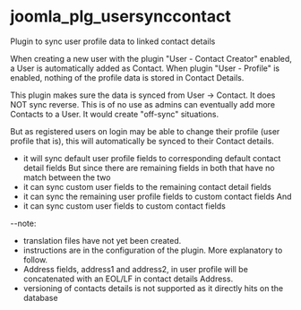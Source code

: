 # joomla_plg_usersynccontact
Plugin to sync user profile data to linked contact details

When creating a new user with the plugin "User - Contact Creator" enabled, a User is automatically added as Contact.
When plugin "User - Profile" is enabled, nothing of the profile data is stored in Contact Details.

This plugin makes sure the data is synced from User -> Contact.
It does NOT sync reverse. This is of no use as admins can eventually add more Contacts to a User. It would create "off-sync" situations.

But as registered users on login may be able to change their profile (user profile that is), this will automatically be synced to their Contact details.


- it will sync default user profile fields to corresponding default contact detail fields
But since there are remaining fields in both that have no match between the two
- it can sync custom user fields to the remaining contact detail fields
- it can sync the remaining user profile fields to custom contact fields
And
- it can sync custom user fields to custom contact fields



--note: 
- translation files have not yet been created.
- instructions are in the configuration of the plugin. More explanatory to follow.
- Address fields, address1 and address2, in user profile will be concatenated with an EOL/LF in contact details Address.
- versioning of contacts details is not supported as it directly hits on the database

